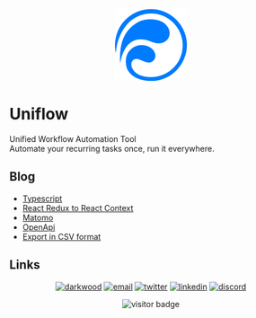 <p align="center">
  <a href="https://github.com/uniflow-io">
    <img src="assets/logo.png" width="auto" height="128px" alt="Uniflow">
  </a>
</p>

# Uniflow

Unified Workflow Automation Tool  
Automate your recurring tasks once, run it everywhere.

## Blog

<!-- BLOG-POST-LIST:START -->
- [Typescript](https://uniflow.io/blog/2021-09-05-typescript)
- [React Redux to React Context](https://uniflow.io/blog/2021-08-27-redux-to-context)
- [Matomo](https://uniflow.io/blog/2021-08-25-matomo)
- [OpenApi](https://uniflow.io/blog/2021-08-15-openapi)
- [Export in CSV format](https://uniflow.io/blog/2020-12-11-export-in-csv-format)
<!-- BLOG-POST-LIST:END -->

## Links

<p align="center">
  <a href="https://uniflow.io"><img src="https://img.icons8.com/fluent/96/000000/domain.png" alt="darkwood"/></a>
  <a href="mailto:mathieu@darkwood.fr"><img src="https://img.icons8.com/color/96/000000/gmail.png" alt="email"/></a>
  <a href="https://twitter.com/uniflow_io"><img src="https://img.icons8.com/color/96/000000/twitter-squared.png" alt="twitter"/></a>
  <a href="https://www.linkedin.com/company/uniflow-io"><img src="https://img.icons8.com/color/96/000000/linkedin.png" alt="linkedin"/></a>
  <a href="https://discord.gg/tMDCF8RyvE"><img src="https://img.icons8.com/color/96/000000/discord-logo.png" alt="discord"/></a>
</p>

<p  align="center">
  <img src="https://visitor-badge.glitch.me/badge?page_id=uniflow-io.github" alt="visitor badge"/>
</p>
